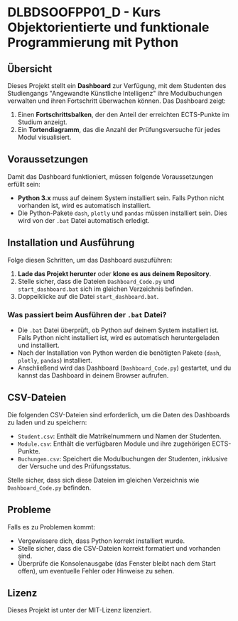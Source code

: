 # DLBDSOOFPP01_D - Kurs Objektorientierte und funktionale Programmierung mit Python

## Übersicht

Dieses Projekt stellt ein **Dashboard** zur Verfügung, mit dem Studenten des Studiengangs "Angewandte Künstliche Intelligenz" ihre Modulbuchungen verwalten und ihren Fortschritt überwachen können. Das Dashboard zeigt:
1. Einen **Fortschrittsbalken**, der den Anteil der erreichten ECTS-Punkte im Studium anzeigt.
2. Ein **Tortendiagramm**, das die Anzahl der Prüfungsversuche für jedes Modul visualisiert.

## Voraussetzungen

Damit das Dashboard funktioniert, müssen folgende Voraussetzungen erfüllt sein:
- **Python 3.x** muss auf deinem System installiert sein. Falls Python nicht vorhanden ist, wird es automatisch installiert.
- Die Python-Pakete `dash`, `plotly` und `pandas` müssen installiert sein. Dies wird von der `.bat` Datei automatisch erledigt.

## Installation und Ausführung

Folge diesen Schritten, um das Dashboard auszuführen:

1. **Lade das Projekt herunter** oder **klone es aus deinem Repository**.
2. Stelle sicher, dass die Dateien `Dashboard_Code.py` und `start_dashboard.bat` sich im gleichen Verzeichnis befinden.
3. Doppelklicke auf die Datei `start_dashboard.bat`.

### Was passiert beim Ausführen der `.bat` Datei?

- Die `.bat` Datei überprüft, ob Python auf deinem System installiert ist. Falls Python nicht installiert ist, wird es automatisch heruntergeladen und installiert.
- Nach der Installation von Python werden die benötigten Pakete (`dash`, `plotly`, `pandas`) installiert.
- Anschließend wird das Dashboard (`Dashboard_Code.py`) gestartet, und du kannst das Dashboard in deinem Browser aufrufen.

## CSV-Dateien

Die folgenden CSV-Dateien sind erforderlich, um die Daten des Dashboards zu laden und zu speichern:
- `Student.csv`: Enthält die Matrikelnummern und Namen der Studenten.
- `Module.csv`: Enthält die verfügbaren Module und ihre zugehörigen ECTS-Punkte.
- `Buchungen.csv`: Speichert die Modulbuchungen der Studenten, inklusive der Versuche und des Prüfungsstatus.

Stelle sicher, dass sich diese Dateien im gleichen Verzeichnis wie `Dashboard_Code.py` befinden.

## Probleme

Falls es zu Problemen kommt:
- Vergewissere dich, dass Python korrekt installiert wurde.
- Stelle sicher, dass die CSV-Dateien korrekt formatiert und vorhanden sind.
- Überprüfe die Konsolenausgabe (das Fenster bleibt nach dem Start offen), um eventuelle Fehler oder Hinweise zu sehen.

## Lizenz

Dieses Projekt ist unter der MIT-Lizenz lizenziert.
